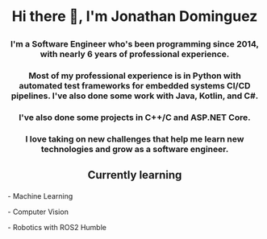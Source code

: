 <h1 ><p align="center">Hi there 👋, I'm Jonathan Dominguez</p> </h1>
<h3><p align="center">I'm a Software Engineer who's been programming since 2014, with nearly 6 years of professional experience.</p></h3>
<h3><p align="center">Most of my professional experience is in Python with automated test frameworks for embedded systems CI/CD pipelines. I've also done some work with Java, Kotlin, and C#.</p></h3>
<h3><p align="center">I've also done some projects in C++/C and ASP.NET Core.</p></h3>
<h3><p align="center">I love taking on new challenges that help me learn new technologies and grow as a software engineer.</p></h3>
<h2><p align="center">Currently learning</p></h2>
<p>- Machine Learning</p>
<p>- Computer Vision</p>
<p>- Robotics with ROS2 Humble</p>

<!--
**jondominguezv/jondominguezv** is a ✨ _special_ ✨ repository because its `README.md` (this file) appears on your GitHub profile.

Here are some ideas to get you started:

- 🔭 I’m currently working on ...
- 🌱 I’m currently learning ...
- 👯 I’m looking to collaborate on ...
- 🤔 I’m looking for help with ...
- 💬 Ask me about ...
- 📫 How to reach me: ...
- 😄 Pronouns: ...
- ⚡ Fun fact: ...
-->
